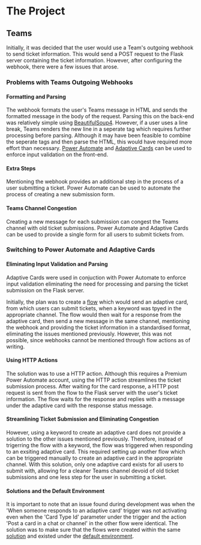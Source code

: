 # The Project

## Teams

Initially, it was decided that the user would use a Team's outgoing webhook to send ticket information. This would send a POST request to the Flask server containing the ticket information. However, after configuring the webhook, there were a few issues that arose.

### Problems with Teams Outgoing Webhooks

#### Formatting and Parsing
The webhook formats the user's Teams message in HTML and sends the formatted message in the body of the request. Parsing this on the back-end was relatively simple using [BeautifulSoup4](). However, if a user uses a line break, Teams renders the new line in a seperate tag which requires further processing before parsing. Although it may have been feasible to combine the seperate tags and then parse the HTML, this would have required more effort than necessary. [Power Automate]() and [Adaptive Cards]() can be used to enforce input validation on the front-end.

#### Extra Steps
Mentioning the webhook provides an additional step in the process of a user submitting a ticket. Power Automate can be used to automate the process of creating a new submission form.

#### Teams Channel Congestion
Creating a new message for each submission can congest the Teams channel with old ticket submissions. Power Automate and Adaptive Cards can be used to provide a single form for all users to submit tickets from.

### Switching to Power Automate and Adaptive Cards

#### Eliminating Input Validation and Parsing
Adaptive Cards were used in conjuction with Power Automate to enforce input validation eliminating the need for processing and parsing the ticket submission on the Flask server.

Initially, the plan was to create a [flow]() which would send an adaptive card, from which users can submit tickets, when a keyword was tpyed in the appropriate channel. The flow would then wait for a response from the adaptive card, then send a new message in the same channel, mentioning the webhook and providing the ticket information in a standardised format, eliminating the issues mentioned previously. However, this was not possible, since webhooks cannot be mentioned through flow actions as of writing.

#### Using HTTP Actions
The solution was to use a HTTP action. Although this requires a Premium Power Automate account, using the HTTP action streamlines the ticket submission process. After waiting for the card response, a HTTP post request is sent from the flow to the Flask server with the user's ticket information. The flow waits for the response and replies with a message under the adaptive card with the response status message.

#### Streamlining Ticket Submission and Eliminating Congestion 
However, using a keyword to create an adaptive card does not provide a solution to the other issues mentioned previously. Therefore, instead of trigerring the flow with a keyword, the flow was triggered when responding to an exsiting adaptive card. This required setting up another flow which can be triggered manually to create an adaptive card in the appropriate channel. With this solution, only one adaptive card exists for all users to submit with, allowing for a cleaner Teams channel devoid of old ticket submissions and one less step for the user in submitting a ticket.

#### Solutions and the Default Environment
It is important to note that an issue found during development was when the 'When someone responds to an adaptive card' trigger was not activating even when the 'Card Type Id' parameter under the trigger and the action 'Post a card in a chat or channel' in the other flow were identical. The solution was to make sure that the flows were created within the same [solution]() and existed under the [default environment]().
